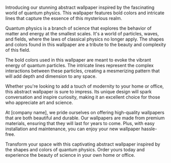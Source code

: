 <!--
Write me content for website with wallpaper "An abstract wallpaper inspired by the shapes and colors of quantum physics, with bold colors and intricate lines."
-->

<!--font:Inter.-->

Introducing our stunning abstract wallpaper inspired by the fascinating world of quantum physics. This wallpaper features bold colors and intricate lines that capture the essence of this mysterious realm.

Quantum physics is a branch of science that explores the behavior of matter and energy at the smallest scales. It's a world of particles, waves, and fields, where the laws of classical physics no longer apply. The shapes and colors found in this wallpaper are a tribute to the beauty and complexity of this field.

The bold colors used in this wallpaper are meant to evoke the vibrant energy of quantum particles. The intricate lines represent the complex interactions between these particles, creating a mesmerizing pattern that will add depth and dimension to any space.

Whether you're looking to add a touch of modernity to your home or office, this abstract wallpaper is sure to impress. Its unique design will spark conversation and inspire curiosity, making it an excellent choice for those who appreciate art and science.

At [company name], we pride ourselves on offering high-quality wallpapers that are both beautiful and durable. Our wallpapers are made from premium materials, ensuring that they will last for years to come. Plus, with easy installation and maintenance, you can enjoy your new wallpaper hassle-free.

Transform your space with this captivating abstract wallpaper inspired by the shapes and colors of quantum physics. Order yours today and experience the beauty of science in your own home or office.
